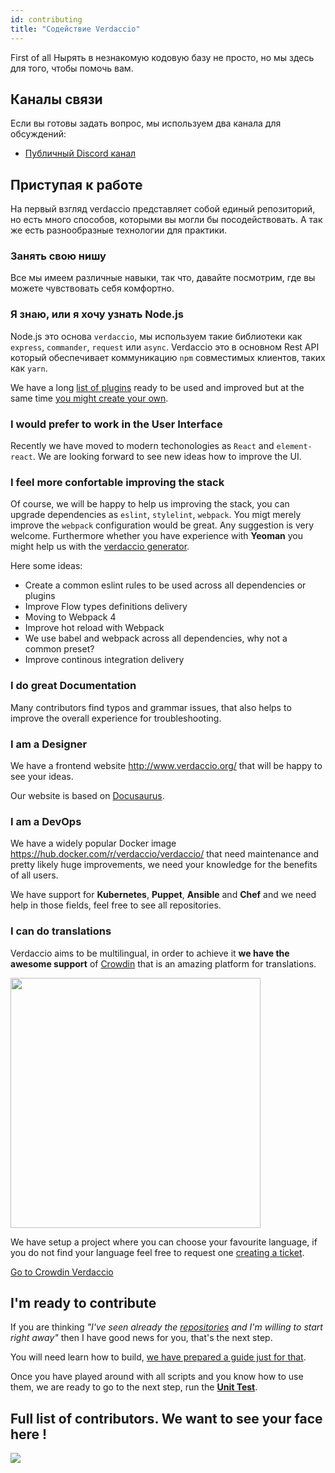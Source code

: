 ```yaml
---
id: contributing
title: "Содействие Verdaccio"
---
```

First of all Нырять в незнакомую кодовую базу не просто, но мы здесь для того, чтобы помочь вам.

## Каналы связи

Если вы готовы задать вопрос, мы используем два канала для обсуждений:

* [Публичный Discord канал](http://chat.verdaccio.org/)

## Приступая к работе

На первый взгляд verdaccio представляет собой единый репозиторий, но есть много способов, которыми вы могли бы посодействовать. А так же есть разнообразные технологии для практики.

### Занять свою нишу

Все мы имеем различные навыки, так что, давайте посмотрим, где вы можете чувствовать себя комфортно.

### Я знаю, или я хочу узнать Node.js

Node.js это основа `verdaccio`, мы используем такие библиотеки как `express`, `commander`, `request` или `async`. Verdaccio это в основном Rest API который обеспечивает коммуникацию `npm` совместимых клиентов, таких как `yarn`.

We have a long [list of plugins](plugins.md) ready to be used and improved but at the same time [you might create your own](dev-plugins.md).

### I would prefer to work in the User Interface

Recently we have moved to modern techonologies as `React` and `element-react`. We are looking forward to see new ideas how to improve the UI.

### I feel more confortable improving the stack

Of course, we will be happy to help us improving the stack, you can upgrade dependencies as `eslint`, `stylelint`, `webpack`. You migt merely improve the `webpack` configuration would be great. Any suggestion is very welcome. Furthermore whether you have experience with **Yeoman** you might help us with the [verdaccio generator](https://github.com/verdaccio/generator-verdaccio-plugin).

Here some ideas:

* Create a common eslint rules to be used across all dependencies or plugins
* Improve Flow types definitions delivery
* Moving to Webpack 4
* Improve hot reload with Webpack
* We use babel and webpack across all dependencies, why not a common preset?
* Improve continous integration delivery

### I do great Documentation

Many contributors find typos and grammar issues, that also helps to improve the overall experience for troubleshooting.

### I am a Designer

We have a frontend website <http://www.verdaccio.org/> that will be happy to see your ideas.

Our website is based on [Docusaurus](https://docusaurus.io/).

### I am a DevOps

We have a widely popular Docker image <https://hub.docker.com/r/verdaccio/verdaccio/> that need maintenance and pretty likely huge improvements, we need your knowledge for the benefits of all users.

We have support for **Kubernetes**, **Puppet**, **Ansible** and **Chef** and we need help in those fields, feel free to see all repositories.

### I can do translations

Verdaccio aims to be multilingual, in order to achieve it **we have the awesome support** of [Crowdin](https://crowdin.com) that is an amazing platform for translations.

<img src="https://d3n8a8pro7vhmx.cloudfront.net/uridu/pages/144/attachments/original/1485948891/Crowdin.png" width="400px" />

We have setup a project where you can choose your favourite language, if you do not find your language feel free to request one [creating a ticket](https://github.com/verdaccio/verdaccio/issues/new).

[Go to Crowdin Verdaccio](https://crowdin.com/project/verdaccio)

## I'm ready to contribute

If you are thinking *"I've seen already the [repositories](repositories.md) and I'm willing to start right away"* then I have good news for you, that's the next step.

You will need learn how to build, [we have prepared a guide just for that](build.md).

Once you have played around with all scripts and you know how to use them, we are ready to go to the next step, run the [**Unit Test**](test.md).

## Full list of contributors. We want to see your face here !

<a href="graphs/contributors"><img src="https://opencollective.com/verdaccio/contributors.svg?width=890&button=false" /></a>
